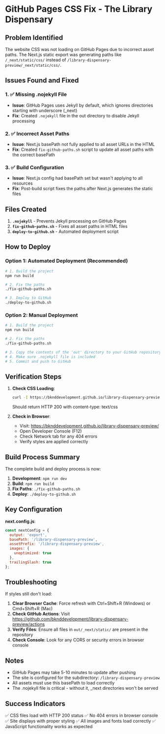 # GitHub Pages CSS Fix - The Library Dispensary

## Problem Identified
The website CSS was not loading on GitHub Pages due to incorrect asset paths. The Next.js static export was generating paths like `/_next/static/css/` instead of `/library-dispensary-preview/_next/static/css/`.

## Issues Found and Fixed

### 1. ✅ Missing .nojekyll File
- **Issue**: GitHub Pages uses Jekyll by default, which ignores directories starting with underscore (_next)
- **Fix**: Created `.nojekyll` file in the out directory to disable Jekyll processing

### 2. ✅ Incorrect Asset Paths
- **Issue**: Next.js basePath not fully applied to all asset URLs in the HTML
- **Fix**: Created `fix-github-paths.sh` script to update all asset paths with the correct basePath

### 3. ✅ Build Configuration
- **Issue**: Next.js config had basePath set but wasn't applying to all resources
- **Fix**: Post-build script fixes the paths after Next.js generates the static files

## Files Created

1. **`.nojekyll`** - Prevents Jekyll processing on GitHub Pages
2. **`fix-github-paths.sh`** - Fixes all asset paths in HTML files
3. **`deploy-to-github.sh`** - Automated deployment script

## How to Deploy

### Option 1: Automated Deployment (Recommended)
```bash
# 1. Build the project
npm run build

# 2. Fix the paths
./fix-github-paths.sh

# 3. Deploy to GitHub
./deploy-to-github.sh
```

### Option 2: Manual Deployment
```bash
# 1. Build the project
npm run build

# 2. Fix the paths
./fix-github-paths.sh

# 3. Copy the contents of the 'out' directory to your GitHub repository
# 4. Make sure .nojekyll file is included
# 5. Commit and push to GitHub
```

## Verification Steps

1. **Check CSS Loading**:
   ```bash
   curl -I https://bknddevelopment.github.io/library-dispensary-preview/_next/static/css/61bb03cf715116db.css
   ```
   Should return HTTP 200 with content-type: text/css

2. **Check in Browser**:
   - Visit: https://bknddevelopment.github.io/library-dispensary-preview/
   - Open Developer Console (F12)
   - Check Network tab for any 404 errors
   - Verify styles are applied correctly

## Build Process Summary

The complete build and deploy process is now:

1. **Development**: `npm run dev`
2. **Build**: `npm run build`
3. **Fix Paths**: `./fix-github-paths.sh`
4. **Deploy**: `./deploy-to-github.sh`

## Key Configuration

**next.config.js**:
```javascript
const nextConfig = {
  output: 'export',
  basePath: '/library-dispensary-preview',
  assetPrefix: '/library-dispensary-preview',
  images: {
    unoptimized: true
  },
  trailingSlash: true
};
```

## Troubleshooting

If styles still don't load:

1. **Clear Browser Cache**: Force refresh with Ctrl+Shift+R (Windows) or Cmd+Shift+R (Mac)
2. **Check GitHub Actions**: Visit https://github.com/bknddevelopment/library-dispensary-preview/actions
3. **Verify Files**: Ensure all files in `out/_next/static/` are present in the repository
4. **Check Console**: Look for any CORS or security errors in browser console

## Notes

- GitHub Pages may take 5-10 minutes to update after pushing
- The site is configured for the subdirectory: `/library-dispensary-preview`
- All assets must use this basePath to load correctly
- The .nojekyll file is critical - without it, _next directories won't be served

## Success Indicators

✅ CSS files load with HTTP 200 status
✅ No 404 errors in browser console
✅ Site displays with proper styling
✅ All images and fonts load correctly
✅ JavaScript functionality works as expected